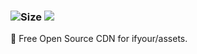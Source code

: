 ### ![Size](https://github-size-badge.herokuapp.com/ifyour/assets.svg) [![](https://data.jsdelivr.com/v1/package/gh/ifyour/assets/badge)](https://www.jsdelivr.com/package/gh/ifyour/assets)
🦄 Free Open Source CDN for ifyour/assets.
